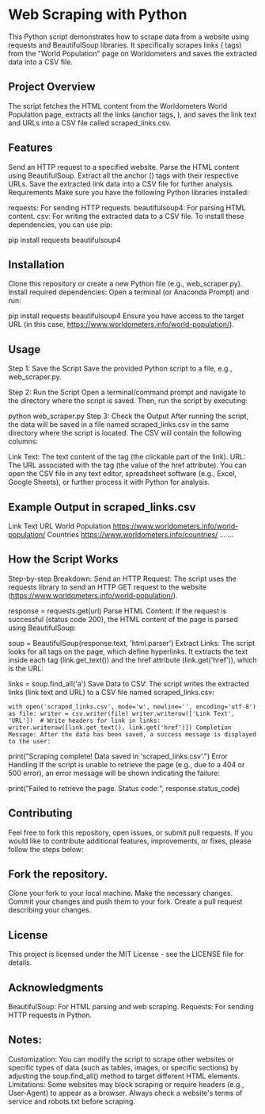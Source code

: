 
# Web Scraping with Python
This Python script demonstrates how to scrape data from a website using requests and BeautifulSoup libraries. It specifically scrapes links (<a> tags) from the "World Population" page on Worldometers and saves the extracted data into a CSV file.

## Project Overview
The script fetches the HTML content from the Worldometers World Population page, extracts all the links (anchor tags, <a>), and saves the link text and URLs into a CSV file called scraped_links.csv.

## Features
Send an HTTP request to a specified website.
Parse the HTML content using BeautifulSoup.
Extract all the anchor (<a>) tags with their respective URLs.
Save the extracted link data into a CSV file for further analysis.
Requirements
Make sure you have the following Python libraries installed:

requests: For sending HTTP requests.
beautifulsoup4: For parsing HTML content.
csv: For writing the extracted data to a CSV file.
To install these dependencies, you can use pip:


pip install requests beautifulsoup4

## Installation
Clone this repository or create a new Python file (e.g., web_scraper.py).
Install required dependencies:
Open a terminal (or Anaconda Prompt) and run:

pip install requests beautifulsoup4
Ensure you have access to the target URL (in this case, https://www.worldometers.info/world-population/).

## Usage
Step 1: Save the Script
Save the provided Python script to a file, e.g., web_scraper.py.

Step 2: Run the Script
Open a terminal/command prompt and navigate to the directory where the script is saved. Then, run the script by executing:

python web_scraper.py
Step 3: Check the Output
After running the script, the data will be saved in a file named scraped_links.csv in the same directory where the script is located. The CSV will contain the following columns:

Link Text: The text content of the <a> tag (the clickable part of the link).
URL: The URL associated with the <a> tag (the value of the href attribute).
You can open the CSV file in any text editor, spreadsheet software (e.g., Excel, Google Sheets), or further process it with Python for analysis.

## Example Output in scraped_links.csv
Link Text	URL
World Population	https://www.worldometers.info/world-population/
Countries	https://www.worldometers.info/countries/
...	...
## How the Script Works
Step-by-step Breakdown:
Send an HTTP Request: The script uses the requests library to send an HTTP GET request to the website (https://www.worldometers.info/world-population/).


response = requests.get(url)
Parse HTML Content: If the request is successful (status code 200), the HTML content of the page is parsed using BeautifulSoup:


soup = BeautifulSoup(response.text, 'html.parser')
Extract Links: The script looks for all <a> tags on the page, which define hyperlinks. It extracts the text inside each tag (link.get_text()) and the href attribute (link.get('href')), which is the URL:


links = soup.find_all('a')
Save Data to CSV: The script writes the extracted links (link text and URL) to a CSV file named scraped_links.csv:

`
with open('scraped_links.csv', mode='w', newline='', encoding='utf-8') as file:
    writer = csv.writer(file)
    writer.writerow(['Link Text', 'URL'])  # Write headers
    for link in links:
        writer.writerow([link.get_text(), link.get('href')])
Completion Message: After the data has been saved, a success message is displayed to the user:
`

print("Scraping complete! Data saved in 'scraped_links.csv'.")
Error Handling
If the script is unable to retrieve the page (e.g., due to a 404 or 500 error), an error message will be shown indicating the failure:


print("Failed to retrieve the page. Status code:", response.status_code)
## Contributing
Feel free to fork this repository, open issues, or submit pull requests. If you would like to contribute additional features, improvements, or fixes, please follow the steps below:

## Fork the repository.
Clone your fork to your local machine.
Make the necessary changes.
Commit your changes and push them to your fork.
Create a pull request describing your changes.
## License
This project is licensed under the MIT License - see the LICENSE file for details.

## Acknowledgments
BeautifulSoup: For HTML parsing and web scraping.
Requests: For sending HTTP requests in Python.

## Notes:
Customization: You can modify the script to scrape other websites or specific types of data (such as tables, images, or specific sections) by adjusting the soup.find_all() method to target different HTML elements.
Limitations: Some websites may block scraping or require headers (e.g., User-Agent) to appear as a browser. Always check a website's terms of service and robots.txt before scraping.